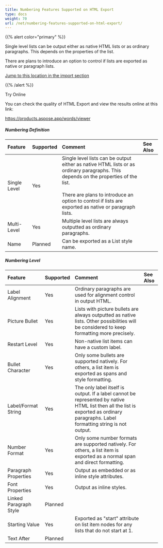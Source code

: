 ```yaml
---
title: Numbering Features Supported on HTML Export
type: docs
weight: 70
url: /net/numbering-features-supported-on-html-export/
---
```


{{% alert color="primary" %}} 

Single level lists can be output either as native HTML lists or as ordinary paragraphs. This depends on the properties of the list.

There are plans to introduce an option to control if lists are exported as native or paragraph lists.

[Jump to this location in the import section](/pages/createpage.action?spaceKey=wordsnet&title=Html+Import&linkCreation=true&fromPageId=2595817)

{{% /alert %}} 

Try Online

You can check the quality of HTML Export and view the results online at this link:

<https://products.aspose.app/words/viewer>


##### **Numbering Definition**

|**Feature**|**Supported**|**Comment**|**See Also**|
| :- | :- | :- | :- |
|Single Level|Yes|Single level lists can be output either as native HTML lists or as ordinary paragraphs. This depends on the properties of the list. <br><br>There are plans to introduce an option to control if lists are exported as native or paragraph lists.| |
|Multi-Level|Yes|Multiple level lists are always outputted as ordinary paragraphs.| |
|Name|Planned|Can be exported as a List style name.| |

##### **Numbering Level**

|**Feature**|**Supported**|**Comment**|**See Also**|
| :- | :- | :- | :- |
|Label Alignment|Yes|Ordinary paragraphs are used for alignment control in output HTML.| |
|Picture Bullet|Yes|Lists with picture bullets are always outputted as native lists. Other possibilities will be considered to keep formatting more precisely.| |
|Restart Level|Yes|Non-native list items can have a custom label.| |
|Bullet Character|Yes|Only some bullets are supported natively. For others, a list item is exported as spans and style formatting.| |
|Label/Format String|Yes|The only label itself is output. If a label cannot be represented by native HTML list then all the list is exported as ordinary paragraphs. Label formatting string is not output.| |
|Number Format|Yes|Only some number formats are supported natively. For others, a list item is exported as a normal span and direct formatting.| |
|Paragraph Properties|Yes|Output as embedded or as inline style attributes.| |
|Font Properties|Yes|Output as inline styles.| |
|Linked Paragraph Style|Planned| | |
|Starting Value|Yes|Exported as "start" attribute on list item nodes for any lists that do not start at 1.| |
|Text After|Planned| | |

